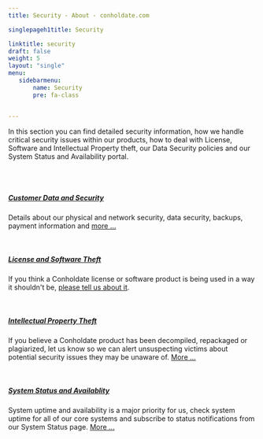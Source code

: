 ```yaml
---
title: Security - About - conholdate.com

singlepageh1title: Security

linktitle: security
draft: false
weight: 5
layout: "single"
menu:
   sidebarmenu: 
       name: Security
       pre: fa-class


---
```



<div class="siteContentPanel100w">
<p>In this section you can find detailed security information, how we handle critical security issues within our products, how to deal with License, Software and Intellectual Property theft, our Data Security policies and our System Status and Availability portal.</p>
<div class="clearfix"> </div>
<div class="clearfix"> </div>
<h5><a href="/security/customer-data-and-security">Customer Data and Security</a></h5>
<p>Details about our physical and network security, data security, backups, payment information and <a href="/security/security-practices" rel="alternate">more ...</a></p>
<div class="clearfix"> </div>
<!--<h5><a href="/security/software-security">Software Bugs and Security</a></h5>
<p>We code to the highest possible industry standards, but bugs and security issues can arise, learn&nbsp;<a href="/security/software-security" rel="alternate">more</a> here.</p>
<div class="clearfix">&nbsp;</div>-->
<h5><a href="/security/report-license-abuse">License and Software Theft</a></h5>
<p>If you think a Conholdate license or software product is being used in a way it shouldn't be, <a href="/security/report-license-abuse" rel="alternate">please tell us about it</a>.</p>
<div class="clearfix"> </div>
<!--<h5><a href="/security/customer-data-and-security">Customer Data and Security</a></h5>
<p>As part of providing support to our customers we allow them to submit data to us, learn more about how we treat and handle this data. <a href="/security/customer-data-and-security" rel="alternate">More ...</a></p>
<div class="clearfix">&nbsp;</div>-->
<h5><a href="/security/intellectual-property-theft">Intellectual Property Theft</a></h5>
<p>If you believe a Conholdate product has been decompiled, repackaged or plagiarized, let us know so we can alert unsuspecting victims about potential security issues they may be unaware of. <a href="/legal/custom-agreements" rel="alternate">More ...</a></p>
<div class="clearfix"> </div>
<h5><a href="https://status.conholdate.com/" target="_blank" rel="noopener noreferrer">System Status and Availablity</a></h5>
<p>System uptime and availability is a major priority for us, check system uptime for all of our core systems and subscribe to status notifications from our System Status page. <a href="https://status.conholdate.com/" target="_blank" rel="alternate noopener noreferrer">More ...</a></p>
<div class="clearfix"> </div>
</div>
